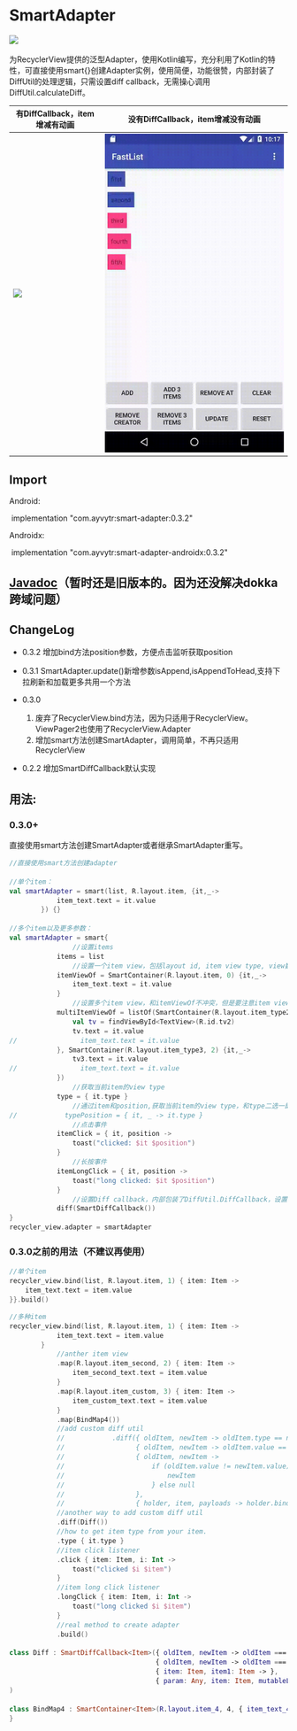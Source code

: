# SmartAdapter 

[![](https://img.shields.io/badge/jCenter-0.3.2-red.svg)](https://bintray.com/ayvytr/maven/smart-adapter/_latestVersion)



为RecyclerView提供的泛型Adapter，使用Kotlin编写，充分利用了Kotlin的特性，可直接使用smart{}创建Adapter实例，使用简便，功能很赞，内部封装了DiffUtil的处理逻辑，只需设置diff callback，无需操心调用DiffUtil.calculateDiff。



| 有DiffCallback，item增减有动画 | 没有DiffCallback，item增减没有动画 |
| ------------------------------ | ---------------------------------- |
| ![](media\with_diff.gif)       | ![](media\without_diff.gif)        |





## Import

Android:

​	implementation "com.ayvytr:smart-adapter:0.3.2"

Androidx:

​	implementation "com.ayvytr:smart-adapter-androidx:0.3.2"





## [Javadoc](https://ayvytr.github.io/projects/smartadapter/javadoc/index.html)（暂时还是旧版本的。因为还没解决dokka跨域问题）



## ChangeLog

* 0.3.2 增加bind方法position参数，方便点击监听获取position

* 0.3.1
    SmartAdapter.update()新增参数isAppend,isAppendToHead,支持下拉刷新和加载更多共用一个方法
* 0.3.0
  1. 废弃了RecyclerView.bind方法，因为只适用于RecyclerView。ViewPager2也使用了RecyclerView.Adapter
  2. 增加smart方法创建SmartAdapter，调用简单，不再只适用RecyclerView

* 0.2.2
    增加SmartDiffCallback默认实现



## 用法:

### 0.3.0+

直接使用smart方法创建SmartAdapter或者继承SmartAdapter重写。

```kotlin
//直接使用smart方法创建adapter

//单个item：
val smartAdapter = smart(list, R.layout.item, {it,_->
            item_text.text = it.value
        }) {}

//多个item以及更多参数：
val smartAdapter = smart{
    			//设置items
            items = list
    			//设置一个item view，包括layout id, item view type, view数据绑定方法
            itemViewOf = SmartContainer(R.layout.item, 0) {it,_->
                item_text.text = it.value
            }
    			//设置多个item view，和itemViewOf不冲突，但是要注意item view type不能重复
            multiItemViewOf = listOf(SmartContainer(R.layout.item_type2, 1) {it,_->
                val tv = findViewById<TextView>(R.id.tv2)
                tv.text = it.value
//                item_text.text = it.value
            }, SmartContainer(R.layout.item_type3, 2) {it,_->
                tv3.text = it.value
//                item_text.text = it.value
            })
    			//获取当前item的view type
            type = { it.type }
    			//通过item和position,获取当前item的view type，和type二选一即可
//            typePosition = { it, _ -> it.type }
    			//点击事件
            itemClick = { it, position ->
                toast("clicked: $it $position")
            }
    			//长按事件
            itemLongClick = { it, position ->
                toast("long clicked: $it $position")
            }
    			//设置Diff callback，内部包装了DiffUtil.DiffCallback，设置了之后不用再操心调用DiffUtil.calculateDiff了
            diff(SmartDiffCallback())
}
recycler_view.adapter = smartAdapter


```





### 0.3.0之前的用法（不建议再使用）

```kotlin
//单个item
recycler_view.bind(list, R.layout.item, 1) { item: Item ->    
	item_text.text = item.value    
}}.build()


```



```kotlin
//多种item
recycler_view.bind(list, R.layout.item, 1) { item: Item ->
            item_text.text = item.value
        }
        	//anther item view
            .map(R.layout.item_second, 2) { item: Item ->
                item_second_text.text = item.value
            }
            .map(R.layout.item_custom, 3) { item: Item ->
                item_custom_text.text = item.value
            }
            .map(BindMap4())
            //add custom diff util
            //            .diff({ oldItem, newItem -> oldItem.type == newItem.type },
            //                  { oldItem, newItem -> oldItem.value == newItem.value },
            //                  { oldItem, newItem ->
            //                      if (oldItem.value != newItem.value) {
            //                          newItem
            //                      } else null
            //                  },
            //                  { holder, item, payloads -> holder.bind(item) })
            //another way to add custom diff util
            .diff(Diff())
            //how to get item type from your item.
            .type { it.type }
            //item click listener
            .click { item: Item, i: Int ->
                toast("clicked $i $item")
            }
            //item long click listener
            .longClick { item: Item, i: Int ->
                toast("long clicked $i $item")
            }
            //real method to create adapter
            .build()
            
class Diff : SmartDiffCallback<Item>({ oldItem, newItem -> oldItem === newItem },
                                     { oldItem, newItem -> oldItem === newItem && oldItem.value == newItem.value },
                                     { item: Item, item1: Item -> },
                                     { param: Any, item: Item, mutableList: MutableList<Any> -> }
)

class BindMap4 : SmartContainer<Item>(R.layout.item_4, 4, { item_text_4.text = it.value }) {
}
```















